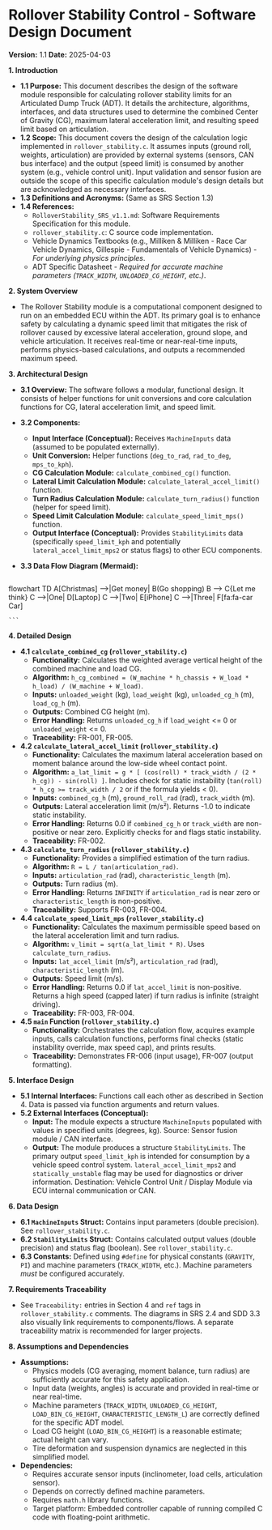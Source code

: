 # Rollover Stability Control - Software Design Document

**Version:** 1.1
**Date:** 2025-04-03

**1. Introduction**

* **1.1 Purpose:** This document describes the design of the software module responsible for calculating rollover stability limits for an Articulated Dump Truck (ADT). It details the architecture, algorithms, interfaces, and data structures used to determine the combined Center of Gravity (CG), maximum lateral acceleration limit, and resulting speed limit based on articulation.
* **1.2 Scope:** This document covers the design of the calculation logic implemented in `rollover_stability.c`. It assumes inputs (ground roll, weights, articulation) are provided by external systems (sensors, CAN bus interface) and the output (speed limit) is consumed by another system (e.g., vehicle control unit). Input validation and sensor fusion are outside the scope of this specific calculation module's design details but are acknowledged as necessary interfaces.
* **1.3 Definitions and Acronyms:** (Same as SRS Section 1.3)
* **1.4 References:**
    * `RolloverStability_SRS_v1.1.md`: Software Requirements Specification for this module.
    * `rollover_stability.c`: C source code implementation.
    * Vehicle Dynamics Textbooks (e.g., Milliken & Milliken - Race Car Vehicle Dynamics, Gillespie - Fundamentals of Vehicle Dynamics) - *For underlying physics principles*.
    * ADT Specific Datasheet - *Required for accurate machine parameters (`TRACK_WIDTH`, `UNLOADED_CG_HEIGHT`, etc.)*.

**2. System Overview**

* The Rollover Stability module is a computational component designed to run on an embedded ECU within the ADT. Its primary goal is to enhance safety by calculating a dynamic speed limit that mitigates the risk of rollover caused by excessive lateral acceleration, ground slope, and vehicle articulation. It receives real-time or near-real-time inputs, performs physics-based calculations, and outputs a recommended maximum speed.

**3. Architectural Design**

* **3.1 Overview:** The software follows a modular, functional design. It consists of helper functions for unit conversions and core calculation functions for CG, lateral acceleration limit, and speed limit.
* **3.2 Components:**
    * **Input Interface (Conceptual):** Receives `MachineInputs` data (assumed to be populated externally).
    * **Unit Conversion:** Helper functions (`deg_to_rad`, `rad_to_deg`, `mps_to_kph`).
    * **CG Calculation Module:** `calculate_combined_cg()` function.
    * **Lateral Limit Calculation Module:** `calculate_lateral_accel_limit()` function.
    * **Turn Radius Calculation Module:** `calculate_turn_radius()` function (helper for speed limit).
    * **Speed Limit Calculation Module:** `calculate_speed_limit_mps()` function.
    * **Output Interface (Conceptual):** Provides `StabilityLimits` data (specifically `speed_limit_kph` and potentially `lateral_accel_limit_mps2` or status flags) to other ECU components.
* **3.3 Data Flow Diagram (Mermaid):**

    ```mermaid
flowchart TD
    A[Christmas] -->|Get money| B(Go shopping)
    B --> C{Let me think}
    C -->|One| D[Laptop]
    C -->|Two| E[iPhone]
    C -->|Three| F[fa:fa-car Car]
  
    ```

**4. Detailed Design**

* **4.1 `calculate_combined_cg` (`rollover_stability.c`)**
    * **Functionality:** Calculates the weighted average vertical height of the combined machine and load CG.
    * **Algorithm:** `h_cg_combined = (W_machine * h_chassis + W_load * h_load) / (W_machine + W_load)`.
    * **Inputs:** `unloaded_weight` (kg), `load_weight` (kg), `unloaded_cg_h` (m), `load_cg_h` (m).
    * **Outputs:** Combined CG height (m).
    * **Error Handling:** Returns `unloaded_cg_h` if `load_weight` <= 0 or `unloaded_weight` <= 0.
    * **Traceability:** FR-001, FR-005.
* **4.2 `calculate_lateral_accel_limit` (`rollover_stability.c`)**
    * **Functionality:** Calculates the maximum lateral acceleration based on moment balance around the low-side wheel contact point.
    * **Algorithm:** `a_lat_limit = g * [ (cos(roll) * track_width / (2 * h_cg)) - sin(roll) ]`. Includes check for static instability (`tan(roll) * h_cg >= track_width / 2` or if the formula yields < 0).
    * **Inputs:** `combined_cg_h` (m), `ground_roll_rad` (rad), `track_width` (m).
    * **Outputs:** Lateral acceleration limit (m/s²). Returns -1.0 to indicate static instability.
    * **Error Handling:** Returns 0.0 if `combined_cg_h` or `track_width` are non-positive or near zero. Explicitly checks for and flags static instability.
    * **Traceability:** FR-002.
* **4.3 `calculate_turn_radius` (`rollover_stability.c`)**
    * **Functionality:** Provides a simplified estimation of the turn radius.
    * **Algorithm:** `R = L / tan(articulation_rad)`.
    * **Inputs:** `articulation_rad` (rad), `characteristic_length` (m).
    * **Outputs:** Turn radius (m).
    * **Error Handling:** Returns `INFINITY` if `articulation_rad` is near zero or `characteristic_length` is non-positive.
    * **Traceability:** Supports FR-003, FR-004.
* **4.4 `calculate_speed_limit_mps` (`rollover_stability.c`)**
    * **Functionality:** Calculates the maximum permissible speed based on the lateral acceleration limit and turn radius.
    * **Algorithm:** `v_limit = sqrt(a_lat_limit * R)`. Uses `calculate_turn_radius`.
    * **Inputs:** `lat_accel_limit` (m/s²), `articulation_rad` (rad), `characteristic_length` (m).
    * **Outputs:** Speed limit (m/s).
    * **Error Handling:** Returns 0.0 if `lat_accel_limit` is non-positive. Returns a high speed (capped later) if turn radius is infinite (straight driving).
    * **Traceability:** FR-003, FR-004.
* **4.5 `main` Function (`rollover_stability.c`)**
    * **Functionality:** Orchestrates the calculation flow, acquires example inputs, calls calculation functions, performs final checks (static instability override, max speed cap), and prints results.
    * **Traceability:** Demonstrates FR-006 (input usage), FR-007 (output formatting).

**5. Interface Design**

* **5.1 Internal Interfaces:** Functions call each other as described in Section 4. Data is passed via function arguments and return values.
* **5.2 External Interfaces (Conceptual):**
    * **Input:** The module expects a structure `MachineInputs` populated with values in specified units (degrees, kg). Source: Sensor fusion module / CAN interface.
    * **Output:** The module produces a structure `StabilityLimits`. The primary output `speed_limit_kph` is intended for consumption by a vehicle speed control system. `lateral_accel_limit_mps2` and `statically_unstable` flag may be used for diagnostics or driver information. Destination: Vehicle Control Unit / Display Module via ECU internal communication or CAN.

**6. Data Design**

* **6.1 `MachineInputs` Struct:** Contains input parameters (double precision). See `rollover_stability.c`.
* **6.2 `StabilityLimits` Struct:** Contains calculated output values (double precision) and status flag (boolean). See `rollover_stability.c`.
* **6.3 Constants:** Defined using `#define` for physical constants (`GRAVITY`, `PI`) and machine parameters (`TRACK_WIDTH`, etc.). Machine parameters *must* be configured accurately.

**7. Requirements Traceability**

* See `Traceability:` entries in Section 4 and `ref` tags in `rollover_stability.c` comments. The diagrams in SRS 2.4 and SDD 3.3 also visually link requirements to components/flows. A separate traceability matrix is recommended for larger projects.

**8. Assumptions and Dependencies**

* **Assumptions:**
    * Physics models (CG averaging, moment balance, turn radius) are sufficiently accurate for this safety application.
    * Input data (weights, angles) is accurate and provided in real-time or near real-time.
    * Machine parameters (`TRACK_WIDTH`, `UNLOADED_CG_HEIGHT`, `LOAD_BIN_CG_HEIGHT`, `CHARACTERISTIC_LENGTH_L`) are correctly defined for the specific ADT model.
    * Load CG height (`LOAD_BIN_CG_HEIGHT`) is a reasonable estimate; actual height can vary.
    * Tire deformation and suspension dynamics are neglected in this simplified model.
* **Dependencies:**
    * Requires accurate sensor inputs (inclinometer, load cells, articulation sensor).
    * Depends on correctly defined machine parameters.
    * Requires `math.h` library functions.
    * Target platform: Embedded controller capable of running compiled C code with floating-point arithmetic.
